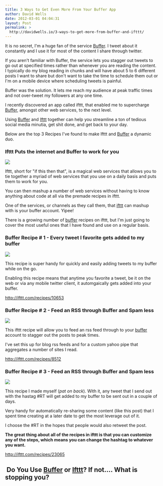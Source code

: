 ```yaml
---
title: 3 Ways to Get Even More From Your Buffer App
author: David Wells
date: 2012-03-01 04:04:31
layout: Post
permalink: >
  http://davidwells.io/3-ways-to-get-more-from-buffer-and-ifttt/
---
```

It is no secret, I'm a huge fan of the service <a href="http://bit.ly/zg74p6">Buffer</a>. I tweet about it constantly and I use it for most of the content I share through twitter.
<div class="LessonContent">
<div class="LessonSummary">

If you aren't familiar with Buffer, the service lets you stagger out tweets to go out at specified times rather than whenever you are reading the content. I typically do my blog reading in chunks and will have about 5 to 6 different posts I want to share but don't want to take the time to schedule them out or I'm on a mobile device where scheduling tweets is painful.

Buffer was the solution. It lets me reach my audience at peak traffic times and not over-tweet my followers at any one time.

I recently discovered an app called ifttt, that enabled me to supercharge <a href="http://bit.ly/zg74p6">Buffer</a>, amongst other web services, to the next level.

Using <a href="http://bit.ly/zg74p6">Buffer</a> and <a href="http://ifttt.com/">Ifttt</a> together can help you streamline a ton of tedious social media minutia, get shit done, and get back to your day.

Below are the top 3 Recipes I've found to make Ifttt and <a href="http://bit.ly/zg74p6">Buffer</a> a dynamic duo.

</div>
<div class="LessonStep top">
<h3 class="StepTitle">Ifttt Puts the internet and Buffer to work for you</h3>
<div class="StepImage"> <img src="https://s3-us-west-2.amazonaws.com/assets.davidwells.io/legacy/2012/03/Ifttt_Puts_the_internet_and_Buffer_to_work_for_you1.png"/></div>
<div class="StepInstructions">

Ifttt, short for "if this then that", is a magical web services that allows you to tie together a myriad of web services that you use on a daily basis and puts them to work for you.

You can then mashup a number of web services without having to know anything about code at all via the premade recipes in ifttt.

One of the services, or channels as they call them, that <a href="http://ifttt.com/">ifttt</a> can mashup with is your buffer account. Yipee!

There is a growing number of <a href="http://bit.ly/zg74p6">buffer</a> recipes on ifttt, but I'm just going to cover the most useful ones that I have found and use on a regular basis.

</div>
</div>
<div class="LessonStep top">
<h3 class="StepTitle">Buffer Recipe # 1 - Every tweet I favorite gets added to my buffer</h3>
<div class="StepImage"> <img src="https://s3-us-west-2.amazonaws.com/assets.davidwells.io/legacy/2012/03/Buffer_Recipe___1_-_Every_tweet_I_favorite_gets_added_to_my_buffer1.png"/></div>
<div class="StepInstructions">

This recipe is super handy for quickly and easily adding tweets to my buffer while on the go.

Enabling this recipe means that anytime you favorite a tweet, be it on the web or via any mobile twitter client, it automgaically gets added into your buffer.

<a href="http://ifttt.com/recipes/10653">http://ifttt.com/recipes/10653</a>

</div>
</div>
<div class="LessonStep top">
<h3 class="StepTitle">Buffer Recipe # 2 - Feed an RSS through Buffer and Spam less</h3>
<div class="StepImage"> <img src="https://s3-us-west-2.amazonaws.com/assets.davidwells.io/legacy/2012/03/Buffer_Recipe___2_-_Feed_an_RSS_through_Buffer_and_Spam_less1.png"/></div>
<div class="StepInstructions">

This ifttt recipe will allow you to feed an rss feed through to your <a href="http://bit.ly/zg74p6">buffer</a> account to stagger out the posts to peak times.

I've set this up for blog rss feeds and for a custom yahoo pipe that aggregates a number of sites I read.

<a href="http://ifttt.com/recipes/8512">http://ifttt.com/recipes/8512</a>

</div>
</div>
<div class="LessonStep top">
<h3 class="StepTitle">Buffer Recipe # 3 - Feed an RSS through Buffer and Spam less</h3>
<div class="StepImage"> <img src="https://s3-us-west-2.amazonaws.com/assets.davidwells.io/legacy/2012/03/Buffer_Recipe___3_-_Feed_an_RSS_through_Buffer_and_Spam_less1.png"/></div>
<div class="StepInstructions">

This recipe I made myself (*pat on back*). With it, any tweet that I send out with the hastag #RT will get added to my buffer to be sent out in a couple of days.

Very handy for automatically re-sharing some content (like this post) that I spent time creating at a later date to get the most leverage out of it.

I choose the #RT in the hopes that people would also retweet the post.

<strong>The great thing about all of the recipes in ifttt is that you can customize any of the steps, which means you can change the hashtag to whatever you want.</strong>

<a href="http://ifttt.com/recipes/23065">http://ifttt.com/recipes/23065</a>

</div>
</div>
</div>
<h2> Do You Use <a href="http://bufferapp.com/r/8314f">Buffer</a> or <a href="https://ifttt.com/">Ifttt</a>? If not.... What is stopping you?</h2>
